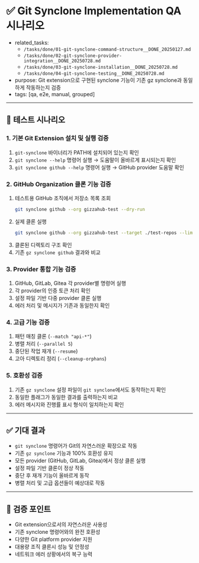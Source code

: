 # ✅ Git Synclone Implementation QA 시나리오

- related_tasks:
  - `/tasks/done/01-git-synclone-command-structure__DONE_20250127.md`
  - `/tasks/done/02-git-synclone-provider-integration__DONE_20250728.md`
  - `/tasks/done/03-git-synclone-installation__DONE_20250728.md`
  - `/tasks/done/04-git-synclone-testing__DONE_20250728.md`
- purpose: Git extension으로 구현된 synclone 기능이 기존 gz synclone과 동일하게 작동하는지 검증
- tags: [qa, e2e, manual, grouped]

---

## 🧪 테스트 시나리오

### 1. 기본 Git Extension 설치 및 실행 검증
1. `git-synclone` 바이너리가 PATH에 설치되어 있는지 확인
2. `git synclone --help` 명령어 실행 → 도움말이 올바르게 표시되는지 확인
3. `git synclone github --help` 명령어 실행 → GitHub provider 도움말 확인

### 2. GitHub Organization 클론 기능 검증
1. 테스트용 GitHub 조직에서 저장소 목록 조회
   ```bash
   git synclone github --org gizzahub-test --dry-run
   ```
2. 실제 클론 실행
   ```bash
   git synclone github --org gizzahub-test --target ./test-repos --limit 3
   ```
3. 클론된 디렉토리 구조 확인
4. 기존 `gz synclone github` 결과와 비교

### 3. Provider 통합 기능 검증
1. GitHub, GitLab, Gitea 각 provider별 명령어 실행
2. 각 provider의 인증 토큰 처리 확인
3. 설정 파일 기반 다중 provider 클론 실행
4. 에러 처리 및 메시지가 기존과 동일한지 확인

### 4. 고급 기능 검증
1. 패턴 매칭 클론 (`--match "api-*"`)
2. 병렬 처리 (`--parallel 5`)
3. 중단된 작업 재개 (`--resume`)
4. 고아 디렉토리 정리 (`--cleanup-orphans`)

### 5. 호환성 검증
1. 기존 `gz synclone` 설정 파일이 `git synclone`에서도 동작하는지 확인
2. 동일한 플래그가 동일한 결과를 출력하는지 비교
3. 에러 메시지와 진행률 표시 형식이 일치하는지 확인

---

## ✅ 기대 결과

- `git synclone` 명령어가 Git의 자연스러운 확장으로 작동
- 기존 `gz synclone` 기능과 100% 호환성 유지
- 모든 provider (GitHub, GitLab, Gitea)에서 정상 클론 실행
- 설정 파일 기반 클론이 정상 작동
- 중단 후 재개 기능이 올바르게 동작
- 병렬 처리 및 고급 옵션들이 예상대로 작동

---

## 🚨 검증 포인트

- Git extension으로서의 자연스러운 사용성
- 기존 synclone 명령어와의 완전 호환성
- 다양한 Git platform provider 지원
- 대용량 조직 클론시 성능 및 안정성
- 네트워크 에러 상황에서의 복구 능력